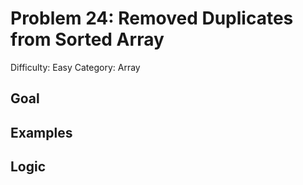 # Problem 24: Removed Duplicates from Sorted Array
Difficulty: Easy
Category: Array

## Goal


## Examples


## Logic